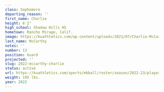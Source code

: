 ```yaml
---
class: Sophomore
departing_reason: ''
first_name: Charlie
height: 6'2"
high_school: Shadow Hills HS
hometown: Rancho Mirage, Calif.
image: https://kuathletics.com/wp-content/uploads/2021/07/Charlie-McCarthy-13-600x500.jpg
last_name: McCarthy
notes: ''
number: 13
position: Guard
projected: ''
slug: 2022-mccarthy-charlie
status: active
url: https://kuathletics.com/sports/mbball/roster/season/2022-23/player/charlie-mccarthy/
weight: 195 lbs.
year: 2022
---
```


